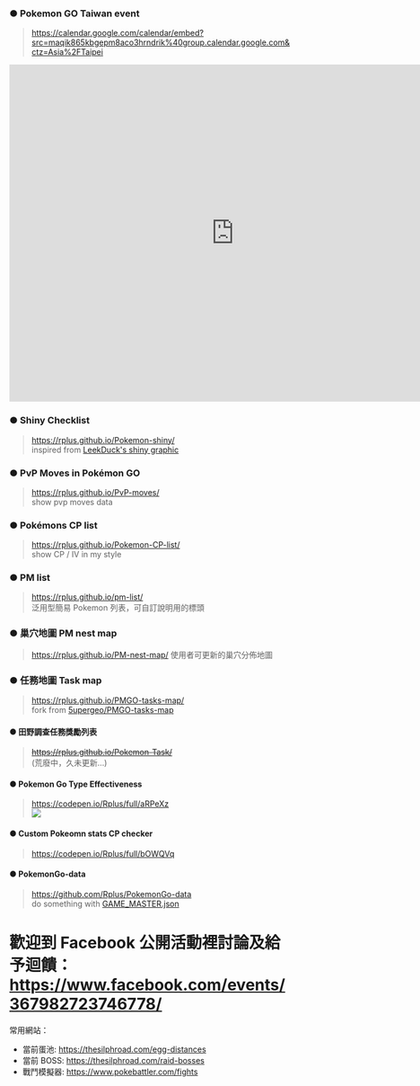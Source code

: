 ### ● Pokemon GO Taiwan event

> <https://calendar.google.com/calendar/embed?src=maqik865kbgepm8aco3hrndrik%40group.calendar.google.com&ctz=Asia%2FTaipei>

<iframe src="https://calendar.google.com/calendar/embed?src=maqik865kbgepm8aco3hrndrik%40group.calendar.google.com&ctz=Asia%2FTaipei" style="border: 0" width="800" height="600" frameborder="0" scrolling="no"> </iframe>


### ● Shiny Checklist

> <https://rplus.github.io/Pokemon-shiny/>  
> inspired from [LeekDuck's shiny graphic](https://leekduck.com/shinylist/)


### ● PvP Moves in Pokémon GO
> <https://rplus.github.io/PvP-moves/>  
> show pvp moves data


### ● Pokémons CP list

> <https://rplus.github.io/Pokemon-CP-list/>  
> show CP / IV in my style


### ● PM list

> <https://rplus.github.io/pm-list/>  
> 泛用型簡易 Pokemon 列表，可自訂說明用的標頭


### ● 巢穴地圖 PM nest map
> <https://rplus.github.io/PM-nest-map/>
> 使用者可更新的巢穴分佈地圖


### ● 任務地圖 Task map

> <https://rplus.github.io/PMGO-tasks-map/>  
> fork from [5upergeo/PMGO-tasks-map](https://github.com/5upergeo/PMGO-tasks-map)


#### ● 田野調查任務獎勵列表

> <del><https://rplus.github.io/Pokemon-Task/></del>  
> (荒廢中，久未更新…)


#### ● Pokemon Go Type Effectiveness

> <https://codepen.io/Rplus/full/aRPeXz>  
> ![](https://pbs.twimg.com/media/DuUqTKtUYAAc2fn.jpg)


#### ● Custom Pokeomn stats CP checker

> <https://codepen.io/Rplus/full/bOWQVq>


#### ● PokemonGo-data

> <https://github.com/Rplus/PokemonGo-data>  
> do something with [GAME_MASTER.json](https://github.com/ZeChrales/PogoAssets/tree/master/gamemaster)


歡迎到 Facebook 公開活動裡討論及給予迴饋：  
<https://www.facebook.com/events/367982723746778/>
=======


常用網站：

* 當前蛋池: <https://thesilphroad.com/egg-distances>
* 當前 BOSS: <https://thesilphroad.com/raid-bosses>
* 戰鬥模擬器: <https://www.pokebattler.com/fights>
